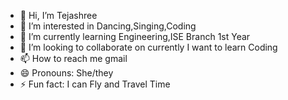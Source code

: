 - 👋 Hi, I’m Tejashree
- 👀 I’m interested in Dancing,Singing,Coding
- 🌱 I’m currently learning Engineering,ISE Branch 1st Year
- 💞️ I’m looking to collaborate on currently I want to learn Coding
- 📫 How to reach me gmail
- 😄 Pronouns: She/they
- ⚡ Fun fact: I can Fly and Travel Time

<!---
Tejashree-Bhavya/Tejashree-Bhavya is a ✨ special ✨ repository because its `README.md` (this file) appears on your GitHub profile.
You can click the Preview link to take a look at your changes.
--->

